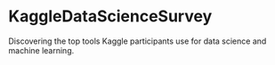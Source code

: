 # KaggleDataScienceSurvey

Discovering the top tools Kaggle participants use for data science and machine learning. 
